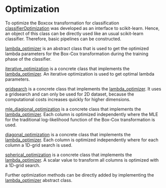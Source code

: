 # Optimization

To optimize the Boxcox transformation for classification [classifierOptimization](classifierOptimization.py)
 was developed as an interface to scikit-learn. Hence, an object of this class can be directly used like an usual scikit-learn
 classifier. Therefore, basic pipelines can be constructed.

[lambda_optimizer](lamba_optimizer.py) is an abstract class that is used to get the optimized lambda parameters 
for the Box-Cox transformation during the training phase of the classifier. 

[iterative_optimization](iterative_optimization.py) is a concrete class that implements the [lambda_optimizer](lamba_optimizer.py).
 An iterative optimization is used to get optimal lambda parameters.


[gridsearch](gridsearch2D.py) is a concrete class that implements the [lambda_optimizer](lamba_optimizer.py). 
 It uses a gridsearch and can only be used for 2D dataset, because the computational costs increases quickly for higher dimensions.

[mle_diagional_optimization](mle_diagonal_optimization.py) is a concrete class that implements the [lambda_optimizer](lamba_optimizer.py).
Each column is optimized independently where the MLE for the traditional log-likelihood function of the
Box-Cox transformation is used.

[diagonal_optimization](diagonal_optimization.py) is a concrete class that implements the [lambda_optimizer](lamba_optimizer.py).
Each column is optimized independently where for each column a 1D-grid search is used.

[spherical_optimization](spherical_optimization) is a concrete class that implements the [lambda_optimizer](lamba_optimizer.py).
A scalar value to transform all columns is optimized with a 1D-grid search.

Further optimization methods can be directly added by implementing the [lambda_optimizer](lamba_optimizer.py) abstract class.
